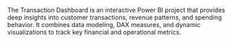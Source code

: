The Transaction Dashboard is an interactive Power BI project that provides deep insights into customer transactions, revenue patterns, and spending behavior.
It combines data modeling, DAX measures, and dynamic visualizations to track key financial and operational metrics.
